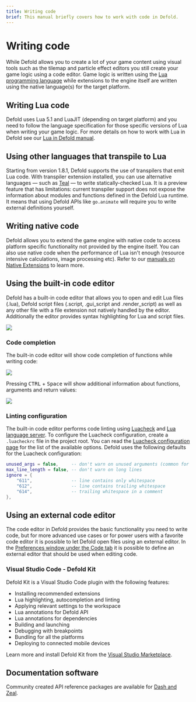 ```yaml
---
title: Writing code
brief: This manual briefly covers how to work with code in Defold.
---
```


# Writing code

While Defold allows you to create a lot of your game content using visual tools such as the tilemap and particle effect editors you still create your game logic using a code editor. Game logic is written using the [Lua programming language](https://www.lua.org/) while extensions to the engine itself are written using the native language(s) for the target platform.

## Writing Lua code

Defold uses Lua 5.1 and LuaJIT (depending on target platform) and you need to follow the language specification for those specific versions of Lua when writing your game logic. For more details on how to work with Lua in Defold see our [Lua in Defold manual](/manuals/lua).

## Using other languages that transpile to Lua

Starting from version 1.8.1, Defold supports the use of transpilers that emit Lua code. With transpiler extension installed, you can use alternative languages — such as [Teal](https://github.com/defold/extension-teal) — to write statically-checked Lua. It is a preview feature that has limitations: current transpiler support does not expose the information about modules and functions defined in the Defold Lua runtime. It means that using Defold APIs like `go.animate` will require you to write external definitions yourself.

## Writing native code

Defold allows you to extend the game engine with native code to access platform specific functionality not provided by the engine itself. You can also use native code when the performance of Lua isn't enough (resource intensive calculations, image processing etc). Refer to our [manuals on Native Extensions](/manuals/extensions/) to learn more.

## Using the built-in code editor

Defold has a built-in code editor that allows you to open and edit Lua files (.lua), Defold script files (.script, .gui_script and .render_script) as well as any other file with a file extension not natively handled by the editor. Additionally the editor provides syntax highlighting for Lua and script files.

![](/images/editor/code-editor.png)


### Code completion

The built-in code editor will show code completion of functions while writing code:

![](/images/editor/codecompletion.png)

Pressing <kbd>CTRL</kbd> + <kbd>Space</kbd> will show additional information about functions, arguments and return values:

![](/images/editor/apireference.png)

### Linting configuration

The built-in code editor performs code linting using [Luacheck](https://luacheck.readthedocs.io/en/stable/index.html) and [Lua language server](https://luals.github.io/wiki/diagnostics/). To configure the Luacheck configuration, create a `.luacheckrc` file in the project root. You can read the [Luacheck configuration page](https://luacheck.readthedocs.io/en/stable/config.html) for the list of the available options. Defold uses the following defaults for the Luacheck configuration:

```lua
unused_args = false,     -- don't warn on unused arguments (common for .script files)
max_line_length = false, -- don't warn on long lines
ignore = {
    "611",               -- line contains only whitespace
    "612",               -- line contains trailing whitespace
    "614",               -- trailing whitespace in a comment
},
```

## Using an external code editor

The code editor in Defold provides the basic functionality you need to write code, but for more advanced use cases or for power users with a favorite code editor it is possible to let Defold open files using an external editor. In the [Preferences window under the Code tab](/manuals/editor-preferences/#code) it is possible to define an external editor that should be used when editing code.

### Visual Studio Code - Defold Kit

Defold Kit is a Visual Studio Code plugin with the following features:

* Installing recommended extensions
* Lua highlighting, autocompletion and linting
* Applying relevant settings to the workspace
* Lua annotations for Defold API
* Lua annotations for dependencies
* Building and launching
* Debugging with breakpoints
* Bundling for all the platforms
* Deploying to connected mobile devices

Learn more and install Defold Kit from the [Visual Studio Marketplace](https://marketplace.visualstudio.com/items?itemName=astronachos.defold).


## Documentation software

Community created API reference packages are available for [Dash and Zeal](https://forum.defold.com/t/defold-docset-for-dash/2417).
